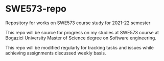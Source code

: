# SWE573-repo
Repository for works on SWE573 course study for 2021-22 semester

This repo will be source for progress on my studies at SWE573 course at Bogazici University Master of Science degree on Software engineering.

This repo will be modified regularly for tracking tasks and issues while achieving assignments discussed weekly basis.
